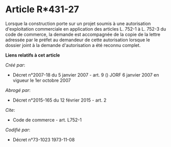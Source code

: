 # Article R*431-27

Lorsque la construction porte sur un projet soumis à une autorisation d'exploitation commerciale en application des articles
L. 752-1 à L. 752-3 du code de commerce, la demande est accompagnée de la copie de la lettre adressée par le préfet au
demandeur de cette autorisation lorsque le dossier joint à la demande d'autorisation a été reconnu complet.

**Liens relatifs à cet article**

_Créé par_:

  - Décret n°2007-18 du 5 janvier 2007 - art. 9 () JORF 6 janvier 2007 en vigueur le 1er octobre 2007

_Abrogé par_:

  - Décret n°2015-165 du 12 février 2015 - art. 2

_Cite_:

  - Code de commerce - art. L752-1

_Codifié par_:

  - Décret n°73-1023 1973-11-08
